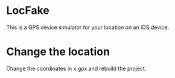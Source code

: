 # LocFake
This is a GPS device simulator for your location on an iOS device.

# Change the location
Change the coordinates in x.gpx and rebuild the project.


